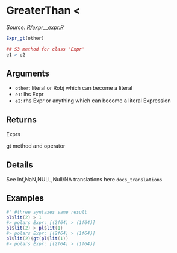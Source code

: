 # GreaterThan <

*Source: [R/expr__expr.R](https://github.com/pola-rs/r-polars/tree/main/R/expr__expr.R)*

```r
Expr_gt(other)

## S3 method for class 'Expr'
e1 > e2
```

## Arguments

- `other`: literal or Robj which can become a literal
- `e1`: lhs Expr
- `e2`: rhs Expr or anything which can become a literal Expression

## Returns

Exprs

gt method and operator

## Details

See Inf,NaN,NULL,Null/NA translations here `docs_translations`

## Examples

<pre class='r-example'><code><span class='r-in'><span><span class='co'>#' #three syntaxes same result</span></span></span>
<span class='r-in'><span><span class='va'>pl</span><span class='op'>$</span><span class='fu'>lit</span><span class='op'>(</span><span class='fl'>2</span><span class='op'>)</span> <span class='op'>&gt;</span> <span class='fl'>1</span></span></span>
<span class='r-out co'><span class='r-pr'>#&gt;</span> polars Expr: [(2f64) &gt; (1f64)]</span>
<span class='r-in'><span><span class='va'>pl</span><span class='op'>$</span><span class='fu'>lit</span><span class='op'>(</span><span class='fl'>2</span><span class='op'>)</span> <span class='op'>&gt;</span> <span class='va'>pl</span><span class='op'>$</span><span class='fu'>lit</span><span class='op'>(</span><span class='fl'>1</span><span class='op'>)</span></span></span>
<span class='r-out co'><span class='r-pr'>#&gt;</span> polars Expr: [(2f64) &gt; (1f64)]</span>
<span class='r-in'><span><span class='va'>pl</span><span class='op'>$</span><span class='fu'>lit</span><span class='op'>(</span><span class='fl'>2</span><span class='op'>)</span><span class='op'>$</span><span class='fu'>gt</span><span class='op'>(</span><span class='va'>pl</span><span class='op'>$</span><span class='fu'>lit</span><span class='op'>(</span><span class='fl'>1</span><span class='op'>)</span><span class='op'>)</span></span></span>
<span class='r-out co'><span class='r-pr'>#&gt;</span> polars Expr: [(2f64) &gt; (1f64)]</span>
 </code></pre>